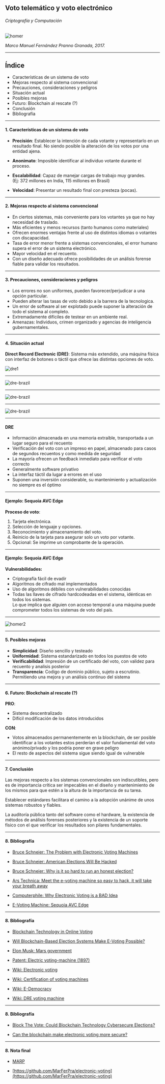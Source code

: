 <!-- $theme: gaia -->
<!-- $size: 16:9 -->
 
## Voto telemático y voto electrónico
###### Criptografía y Computación
 
![homer](images/homer.jpg)
 
*Marco Manuel Fernández Pranno*
*Granada, 2017.*
 
---
 
## Índice
 
* Características de un sistema de voto
* Mejoras respecto al sistema convencional
* Precauciones, consideraciones y peligros
* Situación actual
* Posibles mejoras
* Futuro: Blockchain al rescate (?)
* Conclusión
* Bibliografía
 
---
 
#### 1. Características de un sistema de voto
 
 - __Precisión__: Establecer la intención de cada votante y representarlo en un resultado final. No siendo posible la alteración de los votos por una entidad ajena.
 
 - __Anonimato__: Imposible identificar al individuo votante durante el proceso. 
 - __Escalabilidad__: Capaz de manejar cargas de trabajo muy grandes.  
 (Ej: 372 millones en India, 115 millones en Brasil)
 - __Velocidad__: Presentar un resultado final con presteza (pocas).
 
---
 
#### 2. Mejoras respecto al sistema convencional
 
- En ciertos sistemas, más conveniente para los votantes ya que no hay necesidad de traslado.  
- Más eficientes y menos recursos (tanto humanos como materiales)
- Ofrecen enormes ventajas frente al uso de distintos idiomas o votantes con discapacidad.
- Tasa de error menor frente a sistemas convencionales, el error humano supera el error de un sistema electrónico.
- Mayor velocidad en el recuento.
- Con un diseño adecuado ofrece posibilidades de un análisis forense fiable para validar los resultados.
 
---
 
#### 3. Precauciones, consideraciones y peligros
 
- Los errores no son uniformes, pueden favorecer/perjudicar a una opción particular.
- Pueden alterar las tasas de voto debido a la barrera de la tecnologica. 
- Un error de software al ser explotado puede suponer la alteración de todo el sistema al completo.
- Extremadamente difíciles de testear en un ambiente real.
- Amenazas: Individuos, crimen organizado y agencias de inteligencia gubernamentales.
 
---
 
#### 4. Situación actual
 
__Direct Record Electronic (DRE)__: Sistema más extendido, una máquina física con interfaz de botones o táctil que ofrece las distintas opciones de voto.
 
![dre1](images/dre1.jpg) 
 
---

![dre-brazil](images/brazil.jpg) 

---

![dre-brazil](images/dre-extension.jpg) 

---

![dre-brazil](images/india.jpg) 

---
 
#### DRE
 
- Información almacenada en una memoria extraíble, transportada a un lugar seguro para el recuento
- Verificación del voto con un impreso en papel, almacenado para casos de segundos recuentos y como medida de seguridad
- La mayoría ofrecen un feedback inmediato para verificar el voto correcto
- Generalmente software privativo
- La interfaz táctil da lugar a errores en el uso
- Suponen una inversión considerable, su mantenimiento y actualización no siempre es el óptimo
 
---
 
#### Ejemplo: Sequoia AVC Edge
 
__Proceso de voto__:
1. Tarjeta electrónica.
2. Selección de lenguaje y opciones.
3. Reconocimiento y almacenamiento del voto.
4. Reinicio de la tarjeta para asegurar solo un voto por votante.
5. Opcional: Se imprime un comprobante de la operación.
 
---
 
#### Ejemplo: Sequoia AVC Edge
 
__Vulnerabilidades:__
 
- Criptografía fácil de evadir
- Algoritmos de cifrado mal implementados
- Uso de algoritmos débiles con vulnerabilidades conocidas
- Todas las llaves de cifrado hardcodeadas en el sistema, idénticas en todos los sistemas.  
  Lo que implica que alguien con acceso temporal a una máquina puede comprometer todos los sistemas de voto del país. 
 
---
 
![homer2](images/homer2.jpg) 
 
---
 
#### 5. Posibles mejoras
 
- __Simplicidad__: Diseño sencillo y testeado
- __Uniformidad__: Sistema estandarizado en todos los puestos de voto
- __Verificabilidad__: Impresión de un certificado del voto, con validez para recuento y analisis posterior
- __Transparencia__: Codigo de dominio público, sujeto a escrutinio. Permitiendo una mejora y un análisis continuo del sistema
 
---
 
#### 6. Futuro: Blockchain al rescate (?)
 
__PRO__:
 
- Sistema descentralizado
- Difícil modificación de los datos introducidos
 
__CON__:
 
- Votos almacenados permanentemente en la blockchain, de ser posible identificar a los votantes estos perderían el valor fundamental del voto anónimo/privado y los podría poner en grave peligro
- El resto de aspectos del sistema sigue siendo igual de vulnerable
 
---
 
#### 7. Conclusión
 
Las mejoras respecto a los sistemas convencionales son indiscutibles, pero es de importancia crítica ser impecables en el diseño y mantenimiento de los mismos para que estén a la altura de la importancia de su tarea.    
 
Establecer estándares facilitara el camino a la adopción unánime de unos sistemas robustos y fiables.
 
La auditoría pública tanto del software como el hardware, la existencia de métodos de análisis forenses posteriores y la existencia de un soporte físico con el que verificar los resultados son pilares fundamentales.  
 
---
 
#### 8. Bibliografía
 
- [Bruce Schneier: The Problem with Electronic Voting Machines](https://www.schneier.com/blog/archives/2004/11/the_problem_wit.html)
 
- [Bruce Schneier: American Elections Will Be Hacked](https://youtu.be/WU-Ibf-Fwj0)
 
- [Bruce Schneier: Why is it so hard to run an honest election?](https://www.schneier.com/blog/archives/2004/10/getting_out_the.html)
 
- [Ars Technica: Meet the e-voting machine so easy to hack, it will take your breath away](https://arstechnica.com/tech-policy/2015/04/meet-the-e-voting-machine-so-easy-to-hack-it-will-take-your-breath-away/)
 
- [Computerphile: Why Electronic Voting is a BAD Idea](https://www.youtube.com/watch?v=w3_0x6oaDmI)
 
- [E-Voting Machine: Sequoia AVC Edge](https://www.verifiedvoting.org/resources/voting-equipment/sequoia/avc-edge/)
 
---
 
#### 8. Bibliografía
 
- [Blockchain Technology in Online Voting
](https://followmyvote.com/online-voting-technology/blockchain-technology/)
 
- [Will Blockchain-Based Election Systems Make E-Voting Possible?](http://www.govtech.com/security/Will-Blockchain-Based-Election-Systems-Make-E-Voting-Possible.html)
 
- [Elon Musk: Mars government](https://www.recode.net/2016/6/3/11852148/elon-musk-mars-government-direct-democracy)
 
- [Patent: Electric voting-machine (1897)](https://www.google.com/patents/US616174)
 
- [Wiki: Electronic voting](https://en.wikipedia.org/wiki/Electronic_voting)
 
- [Wiki: Certification of voting machines](https://en.wikipedia.org/wiki/Certification_of_voting_machines)
 
- [Wiki: E-Democracy](https://en.wikipedia.org/wiki/E-democracy)
 
- [Wiki: DRE voting machine](https://en.wikipedia.org/wiki/DRE_voting_machine)
 
 
--- 
 
#### 8. Bibliografía
 
- [Block The Vote: Could Blockchain Technology Cybersecure Elections?](https://www.forbes.com/sites/realspin/2016/08/30/block-the-vote-could-blockchain-technology-cybersecure-elections/#3bcff0b32ab3)
 
- [Can the blockchain make electronic voting more secure?
](https://www.quora.com/Can-the-blockchain-make-electronic-voting-more-secure)


---

#### 8. Nota final

- [MARP](https://yhatt.github.io/marp/)

- [https://github.com/MarFerPra/electronic-voting](https://github.com/MarFerPra/electronic-voting)
 
